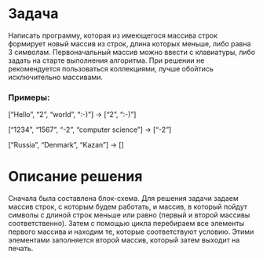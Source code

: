 # Задача

 Написать программу, которая из имеющегося массива строк формирует новый массив из строк, длина которых меньше, либо равна 3 символам. Первоначальный массив можно ввести с клавиатуры, либо задать на старте выполнения алгоритма. При решении не рекомендуется пользоваться коллекциями, лучше обойтись исключительно массивами.

### Примеры:
[“Hello”, “2”, “world”, “:-)”] → [“2”, “:-)”]

[“1234”, “1567”, “-2”, “computer science”] → [“-2”]

[“Russia”, “Denmark”, “Kazan”] → []

# Описание решения

Сначала была составлена блок-схема. Для решения задачи задаем массив строк, с которым будем работать, и массив, в который пойдут символы с длиной строк меньше или равно (первый и второй массивы соответственно). Затем с помощью цикла перебираем все элементы первого массива и находим те, которые соответствуют условию. Этими элементами заполняется второй массив, который затем выходит на печать.
